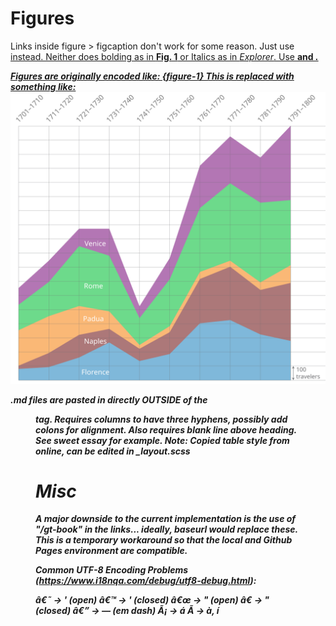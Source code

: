 # Figures

Links inside figure > figcaption don't work for some reason. Just use <a href> instead.
Neither does bolding as in **Fig. 1** or Italics as in _Explorer_. Use <b> and <i>.

Figures are originally encoded like:
    {figure-1}
This is replaced with something like:
    <a name="figure-1">
        <img src="figure-1.svg">
    </a>

.md files are pasted in directly OUTSIDE of the <figure> tag. Requires columns to have three hyphens, possibly add colons for alignment. Also requires blank line above heading. See sweet essay for example. Note: Copied table style from online, can be edited in _layout.scss

# Misc

A major downside to the current implementation is the use of "/gt-book" in the links... ideally, baseurl would replace these. This is a temporary workaround so that the local and Github Pages environment are compatible.

Common UTF-8 Encoding Problems (https://www.i18nqa.com/debug/utf8-debug.html):

â€˜ -> ' (open)
â€™	-> ' (closed)
â€œ	-> " (open)
â€  -> " (closed)
â€” -> — (em dash)
Ã¡  -> á
Ã­   -> à, í